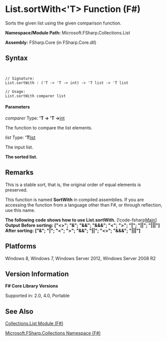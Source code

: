 # List.sortWith<'T> Function (F#)

Sorts the given list using the given comparison function.

**Namespace/Module Path:** Microsoft.FSharp.Collections.List

**Assembly:** FSharp.Core (in FSharp.Core.dll)


## Syntax


```


// Signature:
List.sortWith : ('T -> 'T -> int) -> 'T list -> 'T list

// Usage:
List.sortWith comparer list

```



#### Parameters
*comparer*
Type: **'T -&gt; 'T -&gt;**[int](http://msdn.microsoft.com/en-us/library/025d5455-3622-4ea5-9573-3ecbd4ee1375)


The function to compare the list elements.


*list*
Type: **'T**[list](http://msdn.microsoft.com/en-us/library/c627b668-477b-4409-91ed-06d7f1b3e4a7)


The input list.



**The sorted list.**
## Remarks
This is a stable sort, that is, the original order of equal elements is preserved.

This function is named **SortWith** in compiled assemblies. If you are accessing the function from a language other than F#, or through reflection, use this name.

**The following code shows how to use List.sortWith.**
[!code-fsharp[Main](snippets/fslists/snippet62.fs)]
**Output**
**Before sorting:**
**["&lt;&gt;"; "&amp;"; "&amp;&amp;"; "&amp;&amp;&amp;"; "&lt;"; "&gt;"; "|"; "||"; "|||"]**
**After sorting:**
**["&amp;"; "|"; "&lt;"; "&gt;"; "&amp;&amp;"; "||"; "&lt;&gt;"; "&amp;&amp;&amp;"; "|||"]**
## Platforms
Windows 8, Windows 7, Windows Server 2012, Windows Server 2008 R2


## Version Information
**F# Core Library Versions**

Supported in: 2.0, 4.0, Portable




## See Also
[Collections.List Module &#40;F&#35;&#41;](Collections.List-Module-%5BFSharp%5D.md)

[Microsoft.FSharp.Collections Namespace &#40;F&#35;&#41;](Microsoft.FSharp.Collections-Namespace-%5BFSharp%5D.md)


